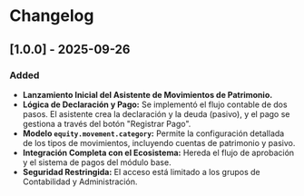 # Changelog

## [1.0.0] - 2025-09-26

### Added

- **Lanzamiento Inicial del Asistente de Movimientos de Patrimonio.**
- **Lógica de Declaración y Pago:** Se implementó el flujo contable de dos pasos. El asistente crea la declaración y la deuda (pasivo), y el pago se gestiona a través del botón "Registrar Pago".
- **Modelo `equity.movement.category`:** Permite la configuración detallada de los tipos de movimientos, incluyendo cuentas de patrimonio y pasivo.
- **Integración Completa con el Ecosistema:** Hereda el flujo de aprobación y el sistema de pagos del módulo base.
- **Seguridad Restringida:** El acceso está limitado a los grupos de Contabilidad y Administración.
